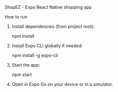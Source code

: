 ShopEZ - Expo React Native shopping app

How to run
1. Install dependencies (from project root):

   npm install

2. Install Expo CLI globally if needed:

   npm install -g expo-cli

3. Start the app:

   npm start

4. Open in Expo Go on your device or in a simulator.



